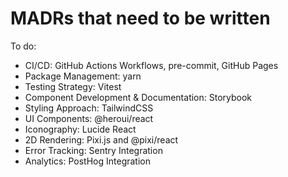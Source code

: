 
# MADRs that need to be written

To do:

- CI/CD: GitHub Actions Workflows, pre-commit, GitHub Pages
- Package Management: yarn
- Testing Strategy: Vitest
- Component Development & Documentation: Storybook
- Styling Approach: TailwindCSS
- UI Components: @heroui/react
- Iconography: Lucide React
- 2D Rendering: Pixi.js and @pixi/react
- Error Tracking: Sentry Integration
- Analytics: PostHog Integration
